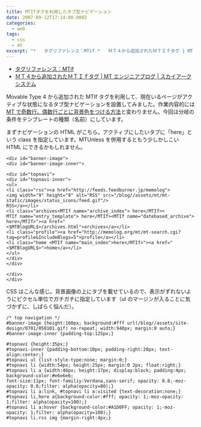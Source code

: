 ```yaml
---
title: MTIfタグを利用したタブ型ナビゲーション
date: 2007-09-12T17:14:00.000Z
categories:
  - web
tags:
  - css
  - mt
excerpt: "*   タグリファレンス：MTif *   ＭＴ４から追加されたＭＴＩｆタグ | MT エンジニアブログ | スカイアークシステム"
---
```


- [タグリファレンス：MTif](http://movabletype.jp/documentation/appendices/tags/if.html)
- [ＭＴ４から追加されたＭＴＩｆタグ | MT エンジニアブログ | スカイアークシステム](http://www.skyarc.co.jp/engineerblog/entry/3312.html)

Movable Type 4 から追加された MTIf タグを利用して、現在いるページがアクティブな状態になるタブ型ナビゲーションを設置してみました。作業内容的には[MT で奇数行、偶数行ごとに背景色をつける方法](/blog//2007/08/mt/)と変わりません。今回は分岐の条件をテンプレートの種類（名前）にしています。

まずナビゲーションの HTML がこちら。アクティブにしたいタブに「here」という class を指定しています。MTUnless を併用するともう少しかしこい HTML にできるかもしれません。

```
<div id="banner-image">
<div id="banner-image-inner">

<div id="topnavi">
<div id="topnavi-inner">
<ul>
<li class="rss"><a href="http://feeds.feedburner.jp/memolog">
<img width="9" height="9" alt="RSS" src="/blog//assets/mt/mt-static/images/status_icons/feed.gif"/>
RSS</a></li>
<li class="archives<MTIf name="archive_index"> here</MTIf><
MTIf name="entry_template"> here</MTIf><MTIf name="datebased_archive"> here</MTIf>"><a href="
<$MTBlogURL$>/archives.html">archives</a></li>
<li class="profile"><a href="http://memolog.org/mt/mt-search.cgi?tag=profile&IncludeBlogs=5">profile</a></li>
<li class="home <MTIf name="main_index">here</MTIf>"><a href="<$MTBlogURL$>">home</a></li>
</ul>
</div>
</div>

</div>
</div>

```

CSS はこんな感じ。背景画像の上にタブを載せているので、表示がずれないようにピクセル単位でガチガチに指定しています（ul のマージンが入ることに気づかずに、しばらく悩んだ）。

```
/* top navigation */
#banner-image {height:160px; background:#fff url(/blog//assets/site-design/0701/050101.gif) no-repeat; width:940px; margin:0 auto;}
#banner-image-inner {padding-top:125px;}

#topnavi {height:35px;}
#topnavi-inner {padding-bottom:10px; padding-right:20px; text-align:center;}
#topnavi ul {list-style-type:none; margin:0;}
#topnavi li {width:54px; height:25px; margin:0 2px; float:right;}
#topnavi li a {width:46px; height:17px; display:block; padding:4px; background-color:#e6e6e6;
font-size:11px; font-familiy:Verdana,sans-serif; opacity: 0.8;-moz-opacity: 0.8;filter: alpha(opacity=80);}
#topnavi li a:link, #topnavi li a:visited {text-decoration:none;}
#topnavi li.here a{background-color:#fff; opacity: 1;-moz-opacity: 1;filter: alpha(opacity=100);}
#topnavi li a:hover {background-color:#A1D0FF; opacity: 1;-moz-opacity: 1;filter: alpha(opacity=100);}
#topnavi li.rss img {margin-right:4px;}

```
